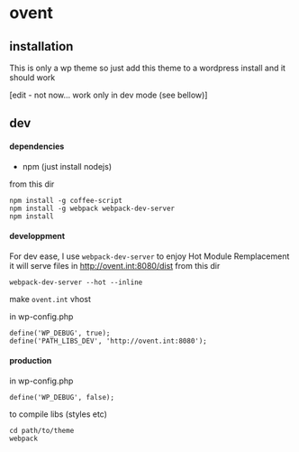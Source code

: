 # ovent

## installation

This is only a wp theme
so just add this theme to a wordpress install and it should work

[edit - not now... work only in dev mode (see bellow)]



## dev

#### dependencies

+ npm (just install nodejs)

from this dir

```
npm install -g coffee-script
npm install -g webpack webpack-dev-server
npm install

```


#### developpment

For dev ease, I use `webpack-dev-server` to enjoy Hot Module Remplacement
it will serve files in http://ovent.int:8080/dist
from this dir
```
webpack-dev-server --hot --inline

```

make `ovent.int` vhost

in wp-config.php
```
define('WP_DEBUG', true);
define('PATH_LIBS_DEV', 'http://ovent.int:8080');
```


#### production

in wp-config.php
```
define('WP_DEBUG', false);
```

to compile libs (styles etc)

```
cd path/to/theme
webpack
```
